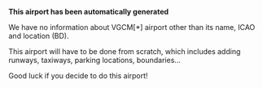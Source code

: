**This airport has been automatically generated**

We have no information about VGCM[*] airport other than its name, ICAO and location (BD).

This airport will have to be done from scratch, which includes adding runways, taxiways, parking locations, boundaries...

Good luck if you decide to do this airport!